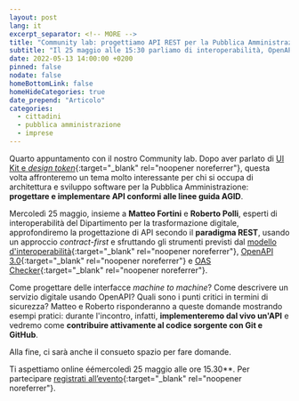 ```yaml
---
layout: post
lang: it
excerpt_separator: <!-- MORE -->
title: "Community lab: progettiamo API REST per la Pubblica Amministrazione"
subtitle: "Il 25 maggio alle 15:30 parliamo di interoperabilità, OpenAPI e sicurezza"
date: 2022-05-13 14:00:00 +0200
pinned: false
nodate: false
homeBottomLink: false
homeHideCategories: true
date_prepend: "Articolo"
categories:
  - cittadini
  - pubblica amministrazione
  - imprese
---
```


<!-- MORE -->
Quarto appuntamento con il nostro Community lab. Dopo aver parlato di [UI Kit e *design token*](https://developers.italia.it/it/news/2022/05/03/Community-lab-UI-kit-design-token){:target="_blank" rel="noopener noreferrer"}, questa volta affronteremo un tema molto interessante per chi si occupa di architettura e sviluppo software per la Pubblica Amministrazione: **progettare e implementare API conformi alle linee guida AGID**.

Mercoledì 25 maggio, insieme a **Matteo Fortini** e **Roberto Polli**, esperti di interoperabilità del Dipartimento per la trasformazione digitale, approfondiremo la progettazione di API secondo il **paradigma REST**, usando un approccio *contract-first* e sfruttando gli strumenti previsti dal [modello d'interoperabilità](http://www.agid.gov.it/it/infrastrutture/sistema-pubblico-connettivita/il-nuovo-modello-interoperabilita){:target="_blank" rel="noopener noreferrer"}, [OpenAPI 3.0](https://swagger.io/specification/){:target="_blank" rel="noopener noreferrer"} e [OAS Checker](https://italia.github.io/api-oas-checker/){:target="_blank" rel="noopener noreferrer"}.

Come progettare delle interfacce *machine to machine*? Come descrivere un servizio digitale usando OpenAPI? Quali sono i punti critici in termini di sicurezza? Matteo e Roberto risponderanno a queste domande mostrando esempi pratici: durante l'incontro, infatti, **implementeremo dal vivo un'API** e vedremo come **contribuire attivamente al codice sorgente con Git e GitHub**.

Alla fine, ci sarà anche il consueto spazio per fare domande.

Ti aspettiamo online éémercoledì 25 maggio alle ore 15.30**. Per partecipare [registrati all’evento](https://mobilizon.it/events/f3e835a0-3d5c-44a2-949e-b665cdce5aab){:target="_blank" rel="noopener noreferrer"}.
